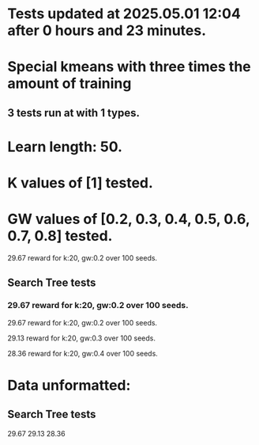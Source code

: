 # Tests updated at 2025.05.01 12:04 after 0 hours and 23 minutes.
# Special kmeans with three times the amount of training
## 3 tests run at with 1 types.
# Learn length: 50.
# K values of [1] tested.
# GW values of [0.2, 0.3, 0.4, 0.5, 0.6, 0.7, 0.8] tested.

29.67 reward for k:20, gw:0.2 over 100 seeds.


## Search Tree tests
### 29.67 reward for k:20, gw:0.2 over 100 seeds.

29.67 reward for k:20, gw:0.2 over 100 seeds.

29.13 reward for k:20, gw:0.3 over 100 seeds.

28.36 reward for k:20, gw:0.4 over 100 seeds.


# Data unformatted:



## Search Tree tests
29.67
29.13
28.36
